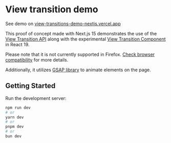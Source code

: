 # View transition demo

See demo on [view-transitions-demo-nextjs.vercel.app](https://view-transitions-demo-nextjs.vercel.app)

This proof of concept made with Next.js 15 demonstrates the use of the [View Transition API](https://developer.mozilla.org/en-US/docs/Web/API/View_Transition_API) along with the experimental [View Transition Component](https://react.dev/reference/react/useTransition) in React 19.

Please note that it is not currently supported in Firefox. [Check browser compatibility](https://caniuse.com/view-transitions) for more details.

Additionally, it utilizes [GSAP library](https://gsap.com) to animate elements on the page.

## Getting Started

Run the development server:

```bash
npm run dev
# or
yarn dev
# or
pnpm dev
# or
bun dev
```

